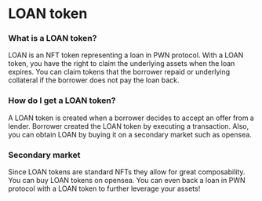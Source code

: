 # LOAN token

### What is a LOAN token?

LOAN is an NFT token representing a loan in PWN protocol. With a LOAN token, you have the right to claim the underlying assets when the loan expires. You can claim tokens that the borrower repaid or underlying collateral if the borrower does not pay the loan back.

### How do I get a LOAN token?

A LOAN token is created when a borrower decides to accept an offer from a lender. Borrower created the LOAN token by executing a transaction. Also, you can obtain LOAN by buying it on a secondary market such as opensea.

### Secondary market

Since LOAN tokens are standard NFTs they allow for great composability. You can buy LOAN tokens on opensea. You can even back a loan in PWN protocol with a LOAN token to further leverage your assets!
